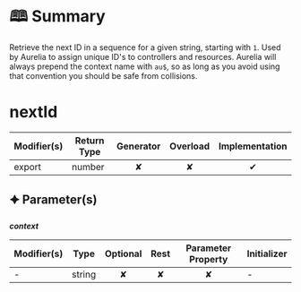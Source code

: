 # &#128366; Summary

Retrieve the next ID in a sequence for a given string, starting with `1`.
Used by Aurelia to assign unique ID's to controllers and resources.
Aurelia will always prepend the context name with `au$`, so as long as you avoid
using that convention you should be safe from collisions.

# nextId

| Modifier(s)                            | Return Type                    | Generator                        | Overload                         | Implementation                        |
|----------------------------------------|--------------------------------|:--------------------------------:|:--------------------------------:|:-------------------------------------:|
| export | number | ✘ | ✘  | ✔ |

## &#128966; Parameter(s)

_**context**_

| Modifier(s)                              | Type                        | Optional                           | Rest                          | Parameter Property                          | Initializer                       |
|------------------------------------------|-----------------------------|:----------------------------------:|:-----------------------------:|:-------------------------------------------:|-----------------------------------|
| - | string | ✘  | ✘ | ✘ | - |